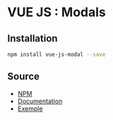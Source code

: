 # VUE JS : Modals

## Installation

```bash
npm install vue-js-modal --save
```

## Source

* [NPM](https://www.npmjs.com/package/vue-js-modal)
* [Documentation](https://euvl.github.io/vue-js-modal/) 
* [Exemple](http://vue-js-modal.yev.io/)
